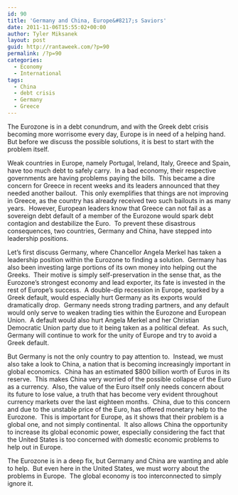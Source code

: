 ```yaml
---
id: 90
title: 'Germany and China, Europe&#8217;s Saviors'
date: 2011-11-06T15:55:02+00:00
author: Tyler Miksanek
layout: post
guid: http://rantaweek.com/?p=90
permalink: /?p=90
categories:
  - Economy
  - International
tags:
  - China
  - debt crisis
  - Germany
  - Greece
---
```

The Eurozone is in a debt conundrum, and with the Greek debt crisis becoming more worrisome every day, Europe is in need of a helping hand.  But before we discuss the possible solutions, it is best to start with the problem itself.

Weak countries in Europe, namely Portugal, Ireland, Italy, Greece and Spain, have too much debt to safely carry.  In a bad economy, their respective governments are having problems paying the bills.  This became a dire concern for Greece in recent weeks and its leaders announced that they needed another bailout.  This only exemplifies that things are not improving in Greece, as the country has already received two such bailouts in as many years.  However, European leaders know that Greece can not fail as a sovereign debt default of a member of the Eurozone would spark debt contagion and destabilize the Euro.  To prevent these disastrous consequences, two countries, Germany and China, have stepped into leadership positions.

Let&#8217;s first discuss Germany, where Chancellor Angela Merkel has taken a leadership position within the Eurozone to finding a solution.  Germany has also been investing large portions of its own money into helping out the Greeks.  Their motive is simply self-preservation in the sense that, as the Eurozone&#8217;s strongest economy and lead exporter, its fate is invested in the rest of Europe&#8217;s success.  A double-dip recession in Europe, sparked by a Greek default, would especially hurt Germany as its exports would dramatically drop.  Germany needs strong trading partners, and any default would only serve to weaken trading ties within the Eurozone and European Union.  A default would also hurt Angela Merkel and her Christian Democratic Union party due to it being taken as a political defeat.  As such, Germany will continue to work for the unity of Europe and try to avoid a Greek default.

But Germany is not the only country to pay attention to.  Instead, we must also take a look to China, a nation that is becoming increasingly important in global economics.  China has an estimated $800 billion worth of Euros in its reserve.  This makes China very worried of the possible collapse of the Euro as a currency.  Also, the value of the Euro itself only needs concern about its future to lose value, a truth that has become very evident throughout currency markets over the last eighteen months.  China, due to this concern and due to the unstable price of the Euro, has offered monetary help to the Eurozone.  This is important for Europe, as it shows that their problem is a global one, and not simply continental.  It also allows China the opportunity to increase its global economic power, especially considering the fact that the United States is too concerned with domestic economic problems to help out in Europe.

The Eurozone is in a deep fix, but Germany and China are wanting and able to help.  But even here in the United States, we must worry about the problems in Europe.  The global economy is too interconnected to simply ignore it.